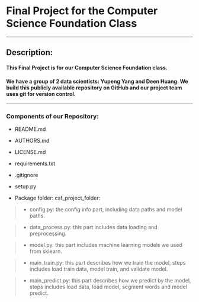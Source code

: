 # Final Project for the Computer Science Foundation Class
---
## Description:

#### This Final Project is for our Computer Science Foundation class.
#### We have a group of 2 data scientists: Yupeng Yang and Deen Huang. We build this publicly available repository on GitHub and our project team uses git for version control.
---
### Components of our Repository:

* README.md

* AUTHORS.md

* LICENSE.md

* requirements.txt

* .gitignore

* setup.py

* Package folder: csf_project_folder:

> - config.py: the config info part, including data paths and model paths.

> - data_process.py: this part includes data loading and preprocessing.

> - model.py: this part includes machine learning models we used from sklearn.

> - main_train.py: this part describes how we train the model, steps includes load train data, model train, and validate model.

> - main_predict.py: this part describes how we predict by the model, steps includes load data, load model, segment words and model predict.

